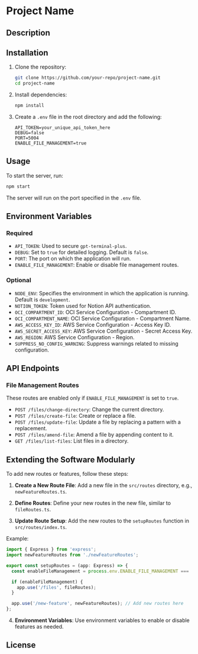 # Project Name

## Description

<!-- Project description goes here -->

## Installation

1. Clone the repository:
   ```sh
   git clone https://github.com/your-repo/project-name.git
   cd project-name
   ```

2. Install dependencies:
   ```sh
   npm install
   ```

3. Create a `.env` file in the root directory and add the following:
   ```env
   API_TOKEN=your_unique_api_token_here
   DEBUG=false
   PORT=5004
   ENABLE_FILE_MANAGEMENT=true
   ```

## Usage

To start the server, run:
```sh
npm start
```

The server will run on the port specified in the `.env` file.

## Environment Variables

### Required
- `API_TOKEN`: Used to secure `gpt-terminal-plus`.
- `DEBUG`: Set to `true` for detailed logging. Default is `false`.
- `PORT`: The port on which the application will run.
- `ENABLE_FILE_MANAGEMENT`: Enable or disable file management routes.

### Optional
- `NODE_ENV`: Specifies the environment in which the application is running. Default is `development`.
- `NOTION_TOKEN`: Token used for Notion API authentication.
- `OCI_COMPARTMENT_ID`: OCI Service Configuration - Compartment ID.
- `OCI_COMPARTMENT_NAME`: OCI Service Configuration - Compartment Name.
- `AWS_ACCESS_KEY_ID`: AWS Service Configuration - Access Key ID.
- `AWS_SECRET_ACCESS_KEY`: AWS Service Configuration - Secret Access Key.
- `AWS_REGION`: AWS Service Configuration - Region.
- `SUPPRESS_NO_CONFIG_WARNING`: Suppress warnings related to missing configuration.

## API Endpoints

### File Management Routes

These routes are enabled only if `ENABLE_FILE_MANAGEMENT` is set to `true`.

- `POST /files/change-directory`: Change the current directory.
- `POST /files/create-file`: Create or replace a file.
- `POST /files/update-file`: Update a file by replacing a pattern with a replacement.
- `POST /files/amend-file`: Amend a file by appending content to it.
- `GET /files/list-files`: List files in a directory.

## Extending the Software Modularly

To add new routes or features, follow these steps:

1. **Create a New Route File**: Add a new file in the `src/routes` directory, e.g., `newFeatureRoutes.ts`.

2. **Define Routes**: Define your new routes in the new file, similar to `fileRoutes.ts`.

3. **Update Route Setup**: Add the new routes to the `setupRoutes` function in `src/routes/index.ts`.

Example:

```typescript
import { Express } from 'express';
import newFeatureRoutes from './newFeatureRoutes';

export const setupRoutes = (app: Express) => {
  const enableFileManagement = process.env.ENABLE_FILE_MANAGEMENT === 'true';

  if (enableFileManagement) {
    app.use('/files', fileRoutes);
  }

  app.use('/new-feature', newFeatureRoutes); // Add new routes here
};
```

4. **Environment Variables**: Use environment variables to enable or disable features as needed.

## License

<!-- License information goes here -->
